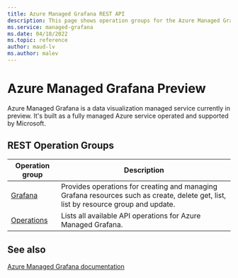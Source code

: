 ```yaml
---
title: Azure Managed Grafana REST API
description: This page shows operation groups for the Azure Managed Grafana REST API
ms.service: managed-grafana
ms.date: 04/18/2022
ms.topic: reference
author: maud-lv
ms.author: malev
---
```


# Azure Managed Grafana Preview

Azure Managed Grafana is a data visualization managed service currently in preview. It's built as a fully managed Azure service operated and supported by Microsoft.

## REST Operation Groups


| Operation group                                    | Description                                                                                                                          |
|----------------------------------------------------|--------------------------------------------------------------------------------------------------------------------------------------|
| [Grafana](/rest/api/managed-grafana/grafana)       | Provides operations for creating and managing Grafana resources such as create, delete get, list, list by resource group and update. |
| [Operations](/rest/api/managed-grafana/operations) | Lists all available API operations for Azure Managed Grafana.                                                                        |

## See also

[Azure Managed Grafana documentation](/azure/managed-grafana)
